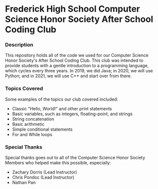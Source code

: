 # Frederick High School Computer Science Honor Society After School Coding Club

### Description
This repository holds all of the code we used for our Computer Science Honor Society's After School Coding Club. This club was intended to provide students with a gentle introduction to a programming language, which cycles every three years. In 2019, we did Java; in 2020, we will use Python; and in 2021, we will use C++ and start over from there.

### Topics Covered
Some examples of the topics our club covered included:
* Classic "Hello, World!" and other print statements
* Basic variables, such as integers, floating-point, and strings
* String concatenation
* Basic arithmetic
* Simple conditional statements
* For and While loops

### Special Thanks
Special thanks goes out to all of the Computer Science Honor Society Members who helped make this possible, especially:
* Zachary Dorris (Lead Instructor)
* Chris Pondoc (Lead Instructor)
* Nathan Pan
